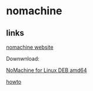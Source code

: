 # nomachine

## links

[nomachine website](https://www.nomachine.com/de)

Downwnload:

[NoMachine for Linux DEB amd64](https://www.nomachine.com/download/download&id=6)

[howto](https://www.nomachine.com/de/einf%C3%BChrung-in-nomachine)

